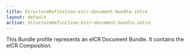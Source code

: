 ```yaml
---
title: StructureDefinition-eicr-document-bundle-intro
layout: default
active: StructureDefinition-eicr-document-bundle-intro
---
```


This Bundle profile represents an eICR Document Bundle. It contains the eICR Composition.